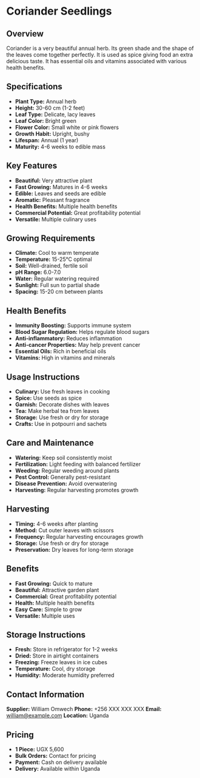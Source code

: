 # Coriander Seedlings

## Overview
Coriander is a very beautiful annual herb. Its green shade and the shape of the leaves come together perfectly. It is used as spice giving food an extra delicious taste. It has essential oils and vitamins associated with various health benefits.

## Specifications
- **Plant Type:** Annual herb
- **Height:** 30-60 cm (1-2 feet)
- **Leaf Type:** Delicate, lacy leaves
- **Leaf Color:** Bright green
- **Flower Color:** Small white or pink flowers
- **Growth Habit:** Upright, bushy
- **Lifespan:** Annual (1 year)
- **Maturity:** 4-6 weeks to edible mass

## Key Features
- **Beautiful:** Very attractive plant
- **Fast Growing:** Matures in 4-6 weeks
- **Edible:** Leaves and seeds are edible
- **Aromatic:** Pleasant fragrance
- **Health Benefits:** Multiple health benefits
- **Commercial Potential:** Great profitability potential
- **Versatile:** Multiple culinary uses

## Growing Requirements
- **Climate:** Cool to warm temperate
- **Temperature:** 15-25°C optimal
- **Soil:** Well-drained, fertile soil
- **pH Range:** 6.0-7.0
- **Water:** Regular watering required
- **Sunlight:** Full sun to partial shade
- **Spacing:** 15-20 cm between plants

## Health Benefits
- **Immunity Boosting:** Supports immune system
- **Blood Sugar Regulation:** Helps regulate blood sugars
- **Anti-inflammatory:** Reduces inflammation
- **Anti-cancer Properties:** May help prevent cancer
- **Essential Oils:** Rich in beneficial oils
- **Vitamins:** High in vitamins and minerals

## Usage Instructions
- **Culinary:** Use fresh leaves in cooking
- **Spice:** Use seeds as spice
- **Garnish:** Decorate dishes with leaves
- **Tea:** Make herbal tea from leaves
- **Storage:** Use fresh or dry for storage
- **Crafts:** Use in potpourri and sachets

## Care and Maintenance
- **Watering:** Keep soil consistently moist
- **Fertilization:** Light feeding with balanced fertilizer
- **Weeding:** Regular weeding around plants
- **Pest Control:** Generally pest-resistant
- **Disease Prevention:** Avoid overwatering
- **Harvesting:** Regular harvesting promotes growth

## Harvesting
- **Timing:** 4-6 weeks after planting
- **Method:** Cut outer leaves with scissors
- **Frequency:** Regular harvesting encourages growth
- **Storage:** Use fresh or dry for storage
- **Preservation:** Dry leaves for long-term storage

## Benefits
- **Fast Growing:** Quick to mature
- **Beautiful:** Attractive garden plant
- **Commercial:** Great profitability potential
- **Health:** Multiple health benefits
- **Easy Care:** Simple to grow
- **Versatile:** Multiple uses

## Storage Instructions
- **Fresh:** Store in refrigerator for 1-2 weeks
- **Dried:** Store in airtight containers
- **Freezing:** Freeze leaves in ice cubes
- **Temperature:** Cool, dry storage
- **Humidity:** Moderate humidity preferred

## Contact Information
**Supplier:** William Omwech
**Phone:** +256 XXX XXX XXX
**Email:** william@example.com
**Location:** Uganda

## Pricing
- **1 Piece:** UGX 5,600
- **Bulk Orders:** Contact for pricing
- **Payment:** Cash on delivery available
- **Delivery:** Available within Uganda

